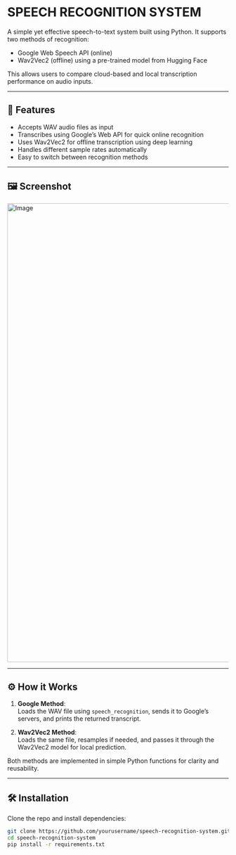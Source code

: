 # SPEECH RECOGNITION SYSTEM

A simple yet effective speech-to-text system built using Python. It supports two methods of recognition:
- Google Web Speech API (online)
- Wav2Vec2 (offline) using a pre-trained model from Hugging Face

This allows users to compare cloud-based and local transcription performance on audio inputs.

---

## 🚀 Features

- Accepts WAV audio files as input
- Transcribes using Google’s Web API for quick online recognition
- Uses Wav2Vec2 for offline transcription using deep learning
- Handles different sample rates automatically
- Easy to switch between recognition methods

---

## 🖼️ Screenshot

<img width="1044" alt="Image" src="https://github.com/user-attachments/assets/6bfc7d2e-2555-498c-9ccc-429cf41304f1" />

---

## ⚙️ How it Works

1. **Google Method**:  
   Loads the WAV file using `speech_recognition`, sends it to Google’s servers, and prints the returned transcript.

2. **Wav2Vec2 Method**:  
   Loads the same file, resamples if needed, and passes it through the Wav2Vec2 model for local prediction.

Both methods are implemented in simple Python functions for clarity and reusability.

---

## 🛠️ Installation

Clone the repo and install dependencies:

```bash
git clone https://github.com/yourusername/speech-recognition-system.git
cd speech-recognition-system
pip install -r requirements.txt
